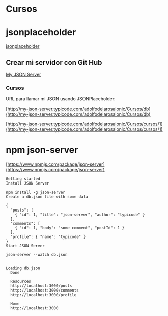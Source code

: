 # Cursos

# jsonplaceholder

[jsonplaceholder](https://jsonplaceholder.typicode.com/)

## Crear mi servidor con Git Hub

[My JSON Server](https://my-json-server.typicode.com/)

### Cursos

URL para llamar mi JSON usando JSONPlaceholder:

[http://my-json-server.typicode.com/adolfodelarosaionic/Cursos/db](http://my-json-server.typicode.com/adolfodelarosaionic/Cursos/db)

[http://my-json-server.typicode.com/adolfodelarosaionic/Cursos/cursos/1](http://my-json-server.typicode.com/adolfodelarosaionic/Cursos/cursos/1)

# npm json-server

[https://www.npmjs.com/package/json-server](https://www.npmjs.com/package/json-server)

```
Getting started
Install JSON Server

npm install -g json-server
Create a db.json file with some data

{
  "posts": [
    { "id": 1, "title": "json-server", "author": "typicode" }
  ],
  "comments": [
    { "id": 1, "body": "some comment", "postId": 1 }
  ],
  "profile": { "name": "typicode" }
}
Start JSON Server

json-server --watch db.json


Loading db.json
  Done

  Resources
  http://localhost:3000/posts
  http://localhost:3000/comments
  http://localhost:3000/profile

  Home
  http://localhost:3000
```
